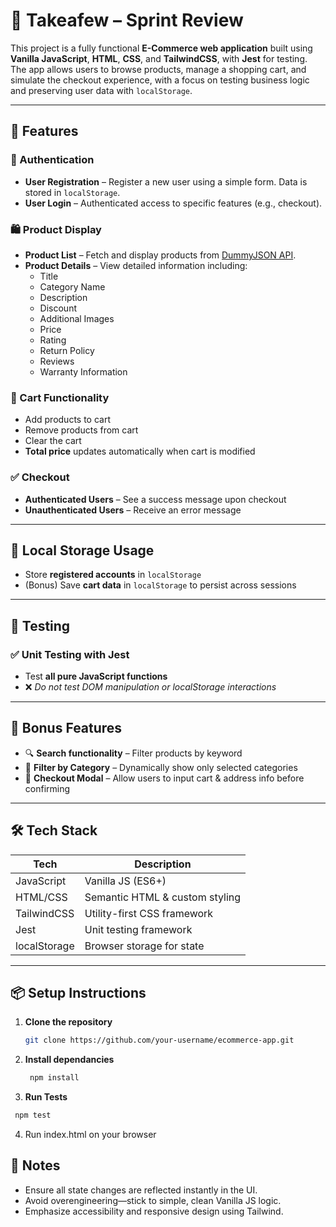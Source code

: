 # 🛒 Takeafew – Sprint Review

This project is a fully functional **E-Commerce web application** built using **Vanilla JavaScript**, **HTML**, **CSS**, and **TailwindCSS**, with **Jest** for testing. The app allows users to browse products, manage a shopping cart, and simulate the checkout experience, with a focus on testing business logic and preserving user data with `localStorage`.

---

## 🚀 Features

### 🔐 Authentication
- **User Registration** – Register a new user using a simple form. Data is stored in `localStorage`.
- **User Login** – Authenticated access to specific features (e.g., checkout).

### 🛍️ Product Display
- **Product List** – Fetch and display products from [DummyJSON API](https://dummyjson.com/products).
- **Product Details** – View detailed information including:
  - Title
  - Category Name
  - Description
  - Discount
  - Additional Images
  - Price
  - Rating
  - Return Policy
  - Reviews
  - Warranty Information

### 🛒 Cart Functionality
- Add products to cart
- Remove products from cart
- Clear the cart
- **Total price** updates automatically when cart is modified

### ✅ Checkout
- **Authenticated Users** – See a success message upon checkout
- **Unauthenticated Users** – Receive an error message

---

## 💾 Local Storage Usage
- Store **registered accounts** in `localStorage`
- (Bonus) Save **cart data** in `localStorage` to persist across sessions

---

## 🧪 Testing

### ✅ Unit Testing with Jest
- Test **all pure JavaScript functions**
- ❌ *Do not test DOM manipulation or localStorage interactions*

---

## 🎯 Bonus Features

- 🔍 **Search functionality** – Filter products by keyword
- 📂 **Filter by Category** – Dynamically show only selected categories
- 🧾 **Checkout Modal** – Allow users to input cart & address info before confirming

---

## 🛠️ Tech Stack

| Tech          | Description                   |
|---------------|-------------------------------|
| JavaScript    | Vanilla JS (ES6+)             |
| HTML/CSS      | Semantic HTML & custom styling|
| TailwindCSS   | Utility-first CSS framework   |
| Jest          | Unit testing framework        |
| localStorage  | Browser storage for state     |

---

## 📦 Setup Instructions

1. **Clone the repository**  
   ```bash
   git clone https://github.com/your-username/ecommerce-app.git
   ```

2. **Install dependancies**
   ```bash
    npm install
   ```

 3. **Run Tests**
   ```bash
    npm test
   ```
4. Run index.html on your browser

## 📌 Notes

 - Ensure all state changes are reflected instantly in the UI.
 - Avoid overengineering—stick to simple, clean Vanilla JS logic.
 - Emphasize accessibility and responsive design using Tailwind.
